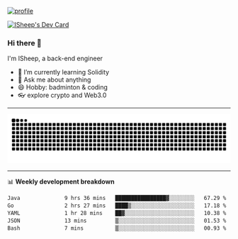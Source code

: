 [![profile](https://user-images.githubusercontent.com/54968314/208005045-e4b42f3b-833d-4242-bfcc-e764865553a2.svg)](https://www.calligrapher.ai/)

<a href="https://app.daily.dev/linziyang1106"><img src="https://api.daily.dev/devcards/v2/i4Spwx5Skx5FpTqWcwoit.png?r=kgx&type=wide" width="652" alt="ISheep's Dev Card"/></a>

### Hi there 🐏

I'm ISheep, a back-end engineer

- 🔭 I’m currently learning Solidity
- 💬 Ask me about anything
- 😄 Hobby: badminton & coding
- 👓 explore crypto and Web3.0

-------

![](https://raw.githubusercontent.com/ISheepp/ISheepp/output/github-contribution-grid-snake.svg)

-------

📊 **Weekly development breakdown**
<!--START_SECTION:waka-->

```txt
Java              9 hrs 36 mins   ████████████████▓░░░░░░░░   67.29 %
Go                2 hrs 27 mins   ████▒░░░░░░░░░░░░░░░░░░░░   17.18 %
YAML              1 hr 28 mins    ██▓░░░░░░░░░░░░░░░░░░░░░░   10.38 %
JSON              13 mins         ▒░░░░░░░░░░░░░░░░░░░░░░░░   01.53 %
Bash              7 mins          ▒░░░░░░░░░░░░░░░░░░░░░░░░   00.93 %
```

<!--END_SECTION:waka-->
